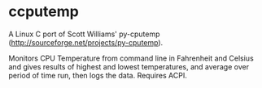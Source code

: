 ccputemp
========

A Linux C port of Scott Williams' py-cputemp (http://sourceforge.net/projects/py-cputemp).

Monitors CPU Temperature from command line in Fahrenheit and Celsius and gives results of highest and lowest temperatures, and average over period of time run, then logs the data. Requires ACPI.